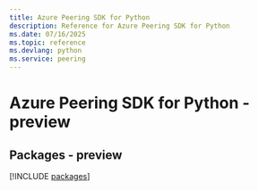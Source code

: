 ```yaml
---
title: Azure Peering SDK for Python
description: Reference for Azure Peering SDK for Python
ms.date: 07/16/2025
ms.topic: reference
ms.devlang: python
ms.service: peering
---
```

# Azure Peering SDK for Python - preview
## Packages - preview
[!INCLUDE [packages](peering-index.md)]